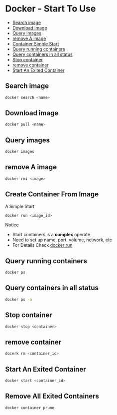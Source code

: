 # Docker - Start To Use

* [Search image](#search-image)
* [Download image](#download-image)
* [Query images](#query-images)
* [remove A image](#remove-a-image)
* [Container Simple Start](#container-simple-start)
* [Query running containers](#query-running-containers)
* [Query containers in all status](#query-containers-in-all-status)
* [Stop container](#stop-container)
* [remove container](#remove-container)
* [Start An Exited Container](#start-an-exited-container)

## Search image

```sh
docker search <name>
```

## Download image
```sh
docker pull <name>
```

## Query images

```sh
docker images
```

## remove A image

```sh
docker rmi <image>
```

## Create Container From Image

A Simple Start
```sh
docker run <image_id>
```

Notice

- Start containers is a **complex** operate
- Need to set up name, port, volume, network, etc
- For Details Check [docker run](docker-command-run.md)

## Query running containers

```sh
docker ps
```

## Query containers in all status

```sh
docker ps -a
```

## Stop container

```sh
docker stop <container>
```

## remove container

```sh
docerk rm <container_id>
```

## Start An Exited Container

```sh
docker start <container_id>
```

## Remove All Exited Containers

```sh
docker container prune
```

